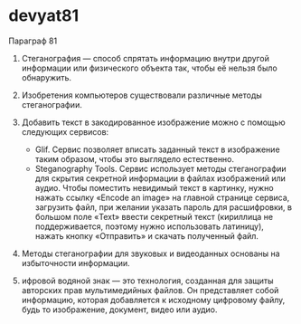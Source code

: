 # devyat81

Параграф 81
1.	Стеганография — способ спрятать информацию внутри другой информации или физического объекта так, чтобы её нельзя было обнаружить.

2.  Изобретения компьютеров существовали различные методы стеганографии.
3. Добавить текст в закодированное изображение можно с помощью следующих сервисов:
   - Glif. Сервис позволяет вписать заданный текст в изображение таким образом, чтобы это выглядело естественно.  
   - Steganography Tools. Сервис использует методы стеганографии для скрытия секретной информации в файлах изображений или аудио. Чтобы поместить невидимый текст в картинку, нужно нажать ссылку «Encode an image» на главной странице сервиса, загрузить файл, при желании указать пароль для расшифровки, в большом поле «Text» ввести секретный текст (кириллица не поддерживается, поэтому нужно использовать латиницу), нажать кнопку «Отправить» и скачать полученный файл.  

4. Методы стеганографии для звуковых и видеоданных основаны на избыточности информации.

5. ифровой водяной знак — это технология, созданная для защиты авторских прав мультимедийных файлов.  Он представляет собой информацию, которая добавляется к исходному цифровому файлу, будь то изображение, документ, видео или аудио.
